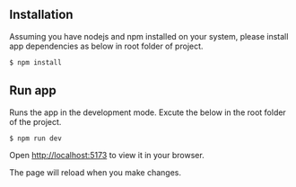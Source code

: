 ## Installation

Assuming you have nodejs and npm installed on your system, please install app dependencies as below in root folder of project.

```bash
$ npm install
```

## Run app 

Runs the app in the development mode. Excute the below in the root folder of the project.

```bash
$ npm run dev
```

Open [http://localhost:5173](http://localhost:5173/) to view it in your browser.

The page will reload when you make changes.


